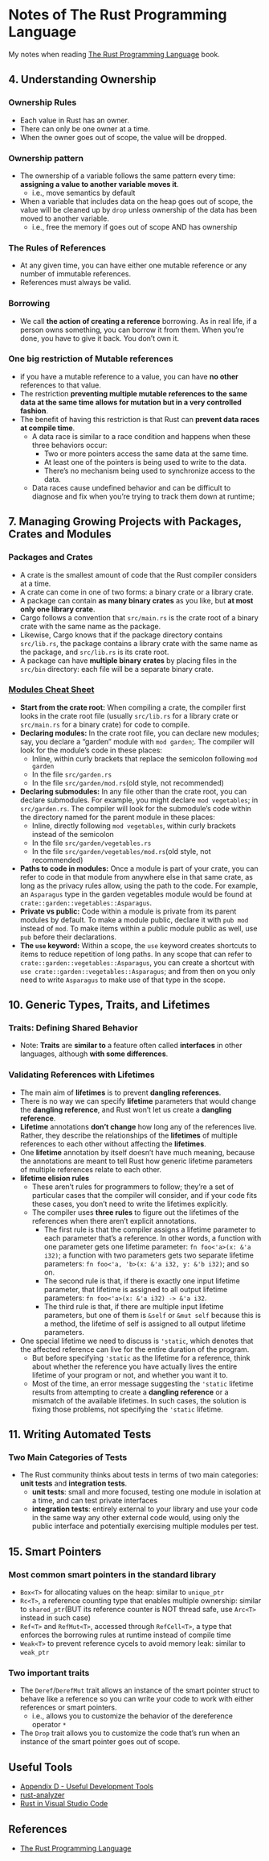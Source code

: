 # Notes of The Rust Programming Language     
My notes when reading [The Rust Programming Language](https://doc.rust-lang.org/book/) book.     

## 4. Understanding Ownership

### Ownership Rules   
- Each value in Rust has an owner.
- There can only be one owner at a time.
- When the owner goes out of scope, the value will be dropped.   

### Ownership pattern   
- The ownership of a variable follows the same pattern every time: **assigning a value to another variable moves it**.      
  - i.e., move semantics by default            
- When a variable that includes data on the heap goes out of scope, the value will be cleaned up by `drop` unless ownership of the data has been moved to another variable.     
  - i.e., free the memory if goes out of scope AND has ownership       

### The Rules of References
- At any given time, you can have either one mutable reference or any number of immutable references.
- References must always be valid.       

### Borrowing    
- We call **the action of creating a reference** borrowing. As in real life, if a person owns something, you can borrow it from them. When you’re done, you have to give it back. You don’t own it.     

### One big restriction of Mutable references
- if you have a mutable reference to a value, you can have **no other** references to that value. 
- The restriction **preventing multiple mutable references to the same data at the same time allows for mutation but in a very controlled fashion**.      
- The benefit of having this restriction is that Rust can **prevent data races at compile time**.
  - A data race is similar to a race condition and happens when these three behaviors occur:
    - Two or more pointers access the same data at the same time.
    - At least one of the pointers is being used to write to the data.
    - There’s no mechanism being used to synchronize access to the data.     
  - Data races cause undefined behavior and can be difficult to diagnose and fix when you’re trying to track them down at runtime;     

## 7. Managing Growing Projects with Packages, Crates and Modules

### Packages and Crates     
- A crate is the smallest amount of code that the Rust compiler considers at a time.      
- A crate can come in one of two forms: a binary crate or a library crate.     
- A package can contain **as many binary crates** as you like, but **at most only one library crate**.
- Cargo follows a convention that `src/main.rs` is the crate root of a binary crate with the same name as the package.   
- Likewise, Cargo knows that if the package directory contains `src/lib.rs`, the package contains a library crate with the same name as the package, and `src/lib.rs` is its crate root.    
- A package can have **multiple binary crates** by placing files in the `src/bin` directory: each file will be a separate binary crate.      

### [Modules Cheat Sheet](https://doc.rust-lang.org/book/ch07-02-defining-modules-to-control-scope-and-privacy.html#modules-cheat-sheet)    
- **Start from the crate root:** When compiling a crate, the compiler first looks in the crate root file (usually `src/lib.rs` for a library crate or `src/main.rs` for a binary crate) for code to compile.
- **Declaring modules:** In the crate root file, you can declare new modules; say, you declare a “garden” module with `mod garden`;. The compiler will look for the module’s code in these places:
  - Inline, within curly brackets that replace the semicolon following `mod garden`
  - In the file `src/garden.rs`
  - In the file `src/garden/mod.rs`(old style, not recommended)
- **Declaring submodules:** In any file other than the crate root, you can declare submodules. For example, you might declare `mod vegetables`; in `src/garden.rs`. The compiler will look for the submodule’s code within the directory named for the parent module in these places:
  - Inline, directly following `mod vegetables`, within curly brackets instead of the semicolon
  - In the file `src/garden/vegetables.rs`
  - In the file `src/garden/vegetables/mod.rs`(old style, not recommended)
- **Paths to code in modules:** Once a module is part of your crate, you can refer to code in that module from anywhere else in that same crate, as long as the privacy rules allow, using the path to the code. For example, an `Asparagus` type in the garden vegetables module would be found at `crate::garden::vegetables::Asparagus`.
- **Private vs public:** Code within a module is private from its parent modules by default. To make a module public, declare it with `pub mod` instead of `mod`. To make items within a public module public as well, use `pub` before their declarations.
- **The `use` keyword:** Within a scope, the `use` keyword creates shortcuts to items to reduce repetition of long paths. In any scope that can refer to `crate::garden::vegetables::Asparagus`, you can create a shortcut with `use crate::garden::vegetables::Asparagus`; and from then on you only need to write `Asparagus` to make use of that type in the scope.    

## 10. Generic Types, Traits, and Lifetimes

### Traits: Defining Shared Behavior

- Note: **Traits** are **similar to** a feature often called **interfaces** in other languages, although **with some differences**.

### Validating References with Lifetimes     

- The main aim of **lifetimes** is to prevent **dangling references**. 
- There is no way we can specify **lifetime** parameters that would change the **dangling reference**, and Rust won’t let us create a **dangling reference**. 
- **Lifetime** annotations **don’t change** how long any of the references live. Rather, they describe the relationships of the **lifetimes** of multiple references to each other without affecting the **lifetimes**. 
- One **lifetime** annotation by itself doesn’t have much meaning, because the annotations are meant to tell Rust how generic lifetime parameters of multiple references relate to each other.
- **lifetime elision rules**
  - These aren’t rules for programmers to follow; they’re a set of particular cases that the compiler will consider, and if your code fits these cases, you don’t need to write the lifetimes explicitly.
  - The compiler uses **three rules** to figure out the lifetimes of the references when there aren’t explicit annotations.
    - The first rule is that the compiler assigns a lifetime parameter to each parameter that’s a reference. In other words, a function with one parameter gets one lifetime parameter: `fn foo<'a>(x: &'a i32)`; a function with two parameters gets two separate lifetime parameters: `fn foo<'a, 'b>(x: &'a i32, y: &'b i32)`; and so on.
    - The second rule is that, if there is exactly one input lifetime parameter, that lifetime is assigned to all output lifetime parameters: `fn foo<'a>(x: &'a i32) -> &'a i32`.
    - The third rule is that, if there are multiple input lifetime parameters, but one of them is `&self` or `&mut self` because this is a method, the lifetime of self is assigned to all output lifetime parameters. 
- One special lifetime we need to discuss is `'static`, which denotes that the affected reference can live for the entire duration of the program.
  - But before specifying `'static` as the lifetime for a reference, think about whether the reference you have actually lives the entire lifetime of your program or not, and whether you want it to.
  - Most of the time, an error message suggesting the `'static` lifetime results from attempting to create a **dangling reference** or a mismatch of the available lifetimes. In such cases, the solution is fixing those problems, not specifying the `'static` lifetime.

## 11. Writing Automated Tests

### Two Main Categories of Tests   
- The Rust community thinks about tests in terms of two main categories: **unit tests** and **integration tests**.
  - **unit tests**: small and more focused, testing one module in isolation at a time, and can test private interfaces      
  - **integration tests**: entirely external to your library and use your code in the same way any other external code would, using only the public interface and potentially exercising multiple modules per test.

## 15. Smart Pointers

### Most common smart pointers in the standard library
- `Box<T>` for allocating values on the heap: similar to `unique_ptr`
- `Rc<T>`, a reference counting type that enables multiple ownership: similar to `shared_ptr`(BUT its reference counter is NOT thread safe, use `Arc<T>` instead in such case)
- `Ref<T>` and `RefMut<T>`, accessed through `RefCell<T>`, a type that enforces the borrowing rules at runtime instead of compile time
- `Weak<T>` to prevent reference cycels to avoid memory leak: similar to `weak_ptr`

### Two important traits
- The `Deref`/`DerefMut` trait allows an instance of the smart pointer struct to behave like a reference so you can write your code to work with either references or smart pointers.
  - i.e., allows you to customize the behavior of the dereference operator `*`
- The `Drop` trait allows you to customize the code that’s run when an instance of the smart pointer goes out of scope.


## Useful Tools
- [Appendix D - Useful Development Tools](https://doc.rust-lang.org/book/appendix-04-useful-development-tools.html)    
- [rust-analyzer](https://rust-analyzer.github.io/)
- [Rust in Visual Studio Code](https://code.visualstudio.com/docs/languages/rust)      


## References
- [The Rust Programming Language](https://doc.rust-lang.org/book/)    
